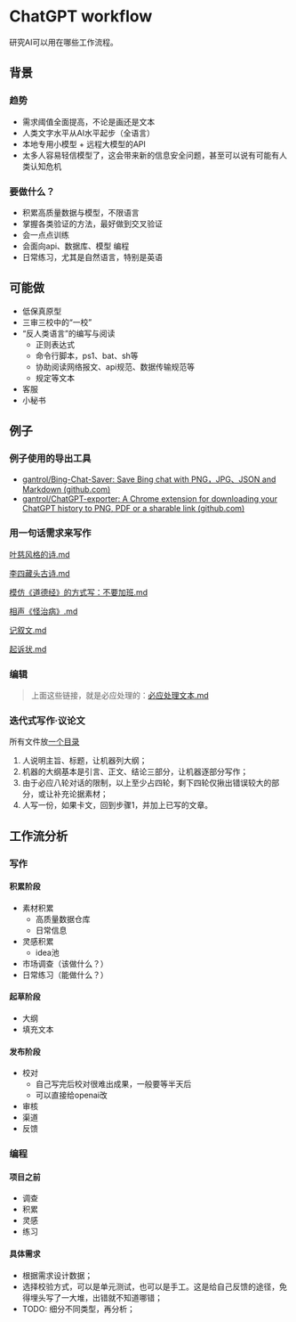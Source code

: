 # ChatGPT workflow

研究AI可以用在哪些工作流程。

## 背景

### 趋势

- 需求阈值全面提高，不论是画还是文本
- 人类文字水平从AI水平起步（全语言）
- 本地专用小模型 + 远程大模型的API
- 太多人容易轻信模型了，这会带来新的信息安全问题，甚至可以说有可能有人类认知危机

### 要做什么？

- 积累高质量数据与模型，不限语言
- 掌握各类验证的方法，最好做到交叉验证
- 会一点点训练
- 会面向api、数据库、模型 编程
- 日常练习，尤其是自然语言，特别是英语

## 可能做

- 低保真原型
- 三审三校中的“一校”
- “反人类语言”的编写与阅读
  - 正则表达式
  - 命令行脚本，ps1、bat、sh等
  - 协助阅读网络报文、api规范、数据传输规范等
  - 规定等文本
- 客服
- 小秘书

## 例子

### 例子使用的导出工具

- [gantrol/Bing-Chat-Saver: Save Bing chat with PNG，JPG、JSON and Markdown (github.com)](https://github.com/gantrol/Bing-Chat-Saver)
- [gantrol/ChatGPT-exporter: A Chrome extension for downloading your ChatGPT history to PNG, PDF or a sharable link (github.com)](https://github.com/gantrol/ChatGPT-exporter)

### 用一句话需求来写作

[叶慈风格的诗.md](.%5Cwriting%5Cexamples%5Cchatgpt%5C%E5%8F%B6%E6%85%88%E9%A3%8E%E6%A0%BC%E7%9A%84%E8%AF%97.md)

[李四藏头古诗.md](.%5Cwriting%5Cexamples%5Cchatgpt%5C%E6%9D%8E%E5%9B%9B%E8%97%8F%E5%A4%B4%E5%8F%A4%E8%AF%97.md)

[模仿《道德经》的方式写：不要加班.md](.%5Cwriting%5Cexamples%5Cchatgpt%5C%E6%A8%A1%E4%BB%BF%E3%80%8A%E9%81%93%E5%BE%B7%E7%BB%8F%E3%80%8B%E7%9A%84%E6%96%B9%E5%BC%8F%E5%86%99%EF%BC%9A%E4%B8%8D%E8%A6%81%E5%8A%A0%E7%8F%AD.md)

[相声《怪治病》.md](.%5Cwriting%5Cexamples%5Cchatgpt%5C%E7%9B%B8%E5%A3%B0%E3%80%8A%E6%80%AA%E6%B2%BB%E7%97%85%E3%80%8B.md)

[记叙文.md](.%5Cwriting%5Cexamples%5Cchatgpt%5C%E8%AE%B0%E5%8F%99%E6%96%87.md)

[起诉状.md](.%5Cwriting%5Cexamples%5Cchatgpt%5C%E8%B5%B7%E8%AF%89%E7%8A%B6.md)

### 编辑

> 上面这些链接，就是必应处理的：[必应处理文本.md](edit\examples\bing\必应处理文本.md)

### 迭代式写作·议论文

所有文件放[一个目录](edit\examples\bing)

1. 人说明主旨、标题，让机器列大纲；
2. 机器的大纲基本是引言、正文、结论三部分，让机器逐部分写作；
3. 由于必应八轮对话的限制，以上至少占四轮，剩下四轮仅揪出错误较大的部分，或让补充论据素材；
4. 人写一份，如果卡文，回到步骤1，并加上已写的文章。


## 工作流分析

### 写作

#### 积累阶段

- 素材积累
  - 高质量数据仓库
  - 日常信息
- 灵感积累
  - idea池
- 市场调查（该做什么？）
- 日常练习（能做什么？）

#### 起草阶段

- 大纲
- 填充文本

#### 发布阶段

- 校对
  - 自己写完后校对很难出成果，一般要等半天后
  - 可以直接给openai改
- 审核
- 渠道
- 反馈

### 编程

#### 项目之前

- 调查
- 积累
- 灵感
- 练习

#### 具体需求

- 根据需求设计数据；
- 选择校验方式，可以是单元测试，也可以是手工。这是给自己反馈的途径，免得埋头写了一大堆，出错就不知道哪错；
- TODO: 细分不同类型，再分析；



